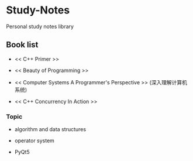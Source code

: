 # Study-Notes
Personal study notes library

## Book list

+ << C++ Primer >>

+ << Beauty of Programming >>

+ << Computer Systems A Programmer's Perspective >> (深入理解计算机系统)

+ << C++ Concurrency In Action >>


### Topic

+ algorithm and data structures

+ operator system

+ PyQt5

